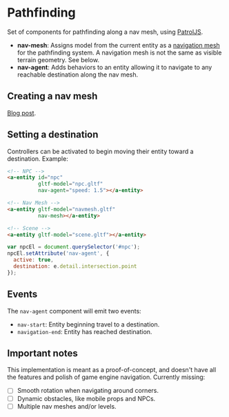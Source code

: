 # Pathfinding

Set of components for pathfinding along a nav mesh, using [PatrolJS](https://github.com/nickjanssen/PatrolJS/).

- **nav-mesh**: Assigns model from the current entity as a [navigation mesh](https://en.wikipedia.org/wiki/Navigation_mesh) for the pathfinding system. A navigation mesh is not the same as visible terrain geometry. See below.
- **nav-agent**: Adds behaviors to an entity allowing it to navigate to any reachable destination along the nav mesh.

## Creating a nav mesh

[Blog post](https://medium.com/@donmccurdy/creating-a-nav-mesh-for-a-webvr-scene-b3fdb6bed918).

## Setting a destination

Controllers can be activated to begin moving their entity toward a destination. Example:

```html
<!-- NPC -->
<a-entity id="npc"
          gltf-model="npc.gltf"
          nav-agent="speed: 1.5"></a-entity>

<!-- Nav Mesh -->
<a-entity gltf-model="navmesh.gltf"
          nav-mesh></a-entity>

<!-- Scene -->
<a-entity gltf-model="scene.gltf"></a-entity>
```

```js
var npcEl = document.querySelector('#npc');
npcEl.setAttribute('nav-agent', {
  active: true,
  destination: e.detail.intersection.point
});
```

## Events

The `nav-agent` component will emit two events:

- `nav-start`: Entity beginning travel to a destination.
- `navigation-end`: Entity has reached destination.

## Important notes

This implementation is meant as a proof-of-concept, and doesn't have all the features and polish of game engine navigation. Currently missing:

- [ ] Smooth rotation when navigating around corners.
- [ ] Dynamic obstacles, like mobile props and NPCs.
- [ ] Multiple nav meshes and/or levels.
